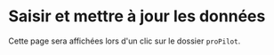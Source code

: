 # Saisir et mettre à jour les données

Cette page sera affichées lors d'un clic sur le dossier `proPilot`.
